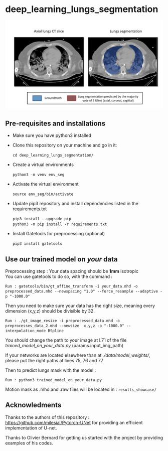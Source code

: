 # deep_learning_lungs_segmentation

![example](example.jpg)

## Pre-requisites and installations

* Make sure you have python3 installed  

* Clone this repository on your machine and go in it:  

    `cd deep_learning_lungs_segmentation/`  

* Create a virtual environments  

    `python3 -m venv env_seg`  

* Activate the virtual environment  

    `source env_seg/bin/activate`  

* Update pip3 repository and install dependencies listed in the requirements.txt  

    `pip3 install --upgrade pip`  
    `python3 -m pip install -r requirements.txt`  

* Install Gatetools for preprocessing (optional)

    `pip3 install gatetools`  

## Use *our* trained model on *your* data

Preprocessing step : Your data spacing should be **1mm** isotropic  
You can use gatetools to do so, with the command :  

    Run : gatetools/bin/gt_affine_transform -i your_data.mhd -o preprocessed_data.mhd --newspacing "1.0" --force_resample --adaptive -p "-1000.0"

Then you need to make sure your data has the right size, meaning every dimension (x,y,z) should be divisible by 32. 

    Run : ./gt_image_resize -i preprocessed_data.mhd -o preprocesses_data_2.mhd --newsize  x,y,z -p "-1000.0" --interpolation_mode BSpline

You should change the path to your image at l.71 of the file _trained_model_on_your_data.py_ (params.input_img_path)

If your networks are located elsewhere than at _./data/model_weights/_, please put the right paths at lines 75, 76 and 77

Then to predict lungs mask with the model :

    Run : python3 trained_model_on_your_data.py
   Motion mask as .mhd and .raw files will be located in : `results_showcase/`  
  


## Acknowledments

Thanks to the authors of this repository : https://github.com/milesial/Pytorch-UNet for providing an efficient implementation of U-net.  

Thanks to Olivier Bernard for getting us started with the project by providing examples of his codes.
